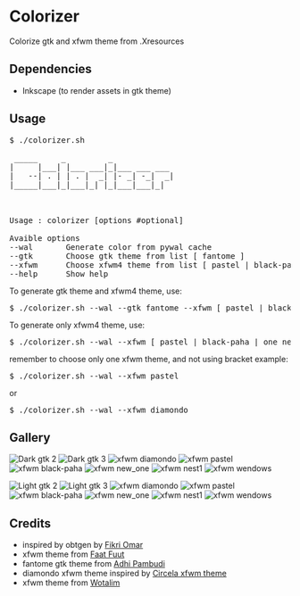 # Colorizer
Colorize gtk and xfwm theme from .Xresources


## Dependencies
- Inkscape (to render assets in gtk theme)

## Usage
<pre>
$ ./colorizer.sh
                                    
 _____     _         _             
|     |___| |___ ___|_|___ ___ ___ 
|   --| . | | . |  _| |- _| -_|  _|
|_____|___|_|___|_| |_|___|___|_|  
                                   


Usage : colorizer [options #optional]

Avaible options
--wal       Generate color from pywal cache
--gtk       Choose gtk theme from list [ fantome ]
--xfwm      Choose xfwm4 theme from list [ pastel | black-paha | one_new | nest1 | diamondo | wendows ]
--help      Show help
</pre>

To generate gtk theme and xfwm4 theme, use:
<pre>
$ ./colorizer.sh --wal --gtk fantome --xfwm [ pastel | black-paha | one_new | nest1 | diamondo | wendows ]
</pre>
To generate only xfwm4 theme, use:
<pre>
$ ./colorizer.sh --wal --xfwm [ pastel | black-paha | one_new | nest1 | diamondo | wendows ]
</pre>
remember to choose only one xfwm theme, and not using bracket
example:
<pre>
$ ./colorizer.sh --wal --xfwm pastel
</pre>
or

<pre>
$ ./colorizer.sh --wal --xfwm diamondo
</pre>

## Gallery

![Dark gtk 2](Screenshots/dark-gtk2.png)
![Dark gtk 3](Screenshots/dark-gtk3.png)
![xfwm diamondo](Screenshots/dark-diamondo.png)
![xfwm pastel](Screenshots/dark-pastel.png)
![xfwm black-paha](Screenshots/dark-black-paha.png)
![xfwm new_one](Screenshots/dark-new_one.png)
![xfwm nest1](Screenshots/dark-nest1.png)
![xfwm wendows](Screenshots/dark-wendows.png)

![Light gtk 2](Screenshots/light-gtk2.png)
![Light gtk 3](Screenshots/light-gtk3.png)
![xfwm diamondo](Screenshots/light-diamondo.png)
![xfwm pastel](Screenshots/light-pastel.png)
![xfwm black-paha](Screenshots/light-black-paha.png)
![xfwm new_one](Screenshots/light-new_one.png)
![xfwm nest1](Screenshots/light-nest1.png)
![xfwm wendows](Screenshots/light-wendows.png)

## Credits
- inspired by obtgen by [Fikri Omar](https://github.com/fikriomar16/obtgen/)
- xfwm theme from [Faat Fuut](https://github.com/Nztux/fuut-xfwm.xfce-theme-Collections)
- fantome gtk theme from [Adhi Pambudi](https://github.com/addy-dclxvi/gtk-theme-collections/)
- diamondo xfwm theme inspired by [Circela xfwm theme ](https://github.com/addy-dclxvi/xfwm4-theme-collections)
- xfwm theme from [Wotalim](https://github.com/wotalim/sora-aoi)